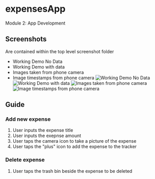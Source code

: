 # expensesApp
Module 2: App Development
## Screenshots
Are contained within the top level screenshot folder 
* Working Demo No Data
* Working Demo with data
* Images taken from phone camera
* Image timestamps from phone camera
![Working Demo No Data](https://github.com/alexandercarruthers/expense/blob/master/screenshots/Working%20Demo%20No%20Data.png?raw=true)
![Working Demo with data](https://github.com/alexandercarruthers/expense/blob/master/screenshots/Working%20Demo.png?raw=true)
![Images taken from phone camera](https://github.com/alexandercarruthers/expense/blob/master/screenshots/Save%20to%20phone.png?raw=true)
![Image timestamps from phone camera](https://github.com/alexandercarruthers/expense/blob/master/screenshots/Timestamps.png?raw=true)
## Guide
### Add new expense
1. User inputs the expense title
1. User inputs the exepnse amount
1. User taps the camera icon to take a picture of the expense
1. User taps the "plus" icon to add the expense to the tracker 
### Delete expense
1. User taps the trash bin beside the expense to be deleted
